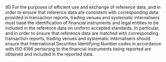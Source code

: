 (6) For the purposes of efficient use and exchange of reference data, and in order to ensure that reference data are consistent with corresponding data provided in transaction reports, trading venues and systematic internalisers must base the identification of financial instruments and legal entities to be included in the reference data on uniform accepted standards. In particular, and in order to ensure that reference data are matched with corresponding transaction reports, trading venues and systematic internalisers should ensure that International Securities Identifying Number codes in accordance with ISO 6166 pertaining to the financial instruments being reported are obtained and included in the reported data.